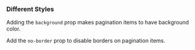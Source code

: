 ### Different Styles

Adding the `background` prop makes pagination items to have background color.

Add the `no-border` prop to disable borders on pagination items.

